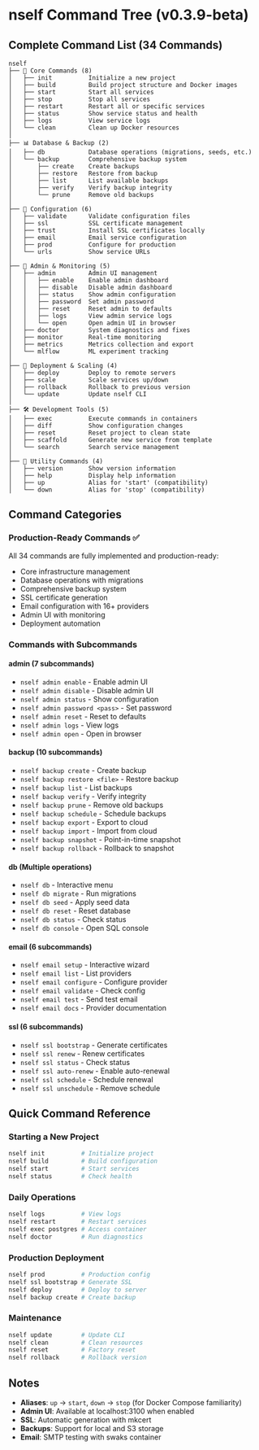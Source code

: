 # nself Command Tree (v0.3.9-beta)

## Complete Command List (34 Commands)

```
nself
├── 🚀 Core Commands (8)
│   ├── init          Initialize a new project
│   ├── build         Build project structure and Docker images
│   ├── start         Start all services
│   ├── stop          Stop all services
│   ├── restart       Restart all or specific services
│   ├── status        Show service status and health
│   ├── logs          View service logs
│   └── clean         Clean up Docker resources
│
├── 📊 Database & Backup (2)
│   ├── db            Database operations (migrations, seeds, etc.)
│   └── backup        Comprehensive backup system
│       ├── create    Create backups
│       ├── restore   Restore from backup
│       ├── list      List available backups
│       ├── verify    Verify backup integrity
│       └── prune     Remove old backups
│
├── 🔧 Configuration (6)
│   ├── validate      Validate configuration files
│   ├── ssl           SSL certificate management
│   ├── trust         Install SSL certificates locally
│   ├── email         Email service configuration
│   ├── prod          Configure for production
│   └── urls          Show service URLs
│
├── 🎯 Admin & Monitoring (5)
│   ├── admin         Admin UI management
│   │   ├── enable    Enable admin dashboard
│   │   ├── disable   Disable admin dashboard
│   │   ├── status    Show admin configuration
│   │   ├── password  Set admin password
│   │   ├── reset     Reset admin to defaults
│   │   ├── logs      View admin service logs
│   │   └── open      Open admin UI in browser
│   ├── doctor        System diagnostics and fixes
│   ├── monitor       Real-time monitoring
│   ├── metrics       Metrics collection and export
│   └── mlflow        ML experiment tracking
│
├── 🚢 Deployment & Scaling (4)
│   ├── deploy        Deploy to remote servers
│   ├── scale         Scale services up/down
│   ├── rollback      Rollback to previous version
│   └── update        Update nself CLI
│
├── 🛠️ Development Tools (5)
│   ├── exec          Execute commands in containers
│   ├── diff          Show configuration changes
│   ├── reset         Reset project to clean state
│   ├── scaffold      Generate new service from template
│   └── search        Search service management
│
├── 📝 Utility Commands (4)
│   ├── version       Show version information
│   ├── help          Display help information
│   ├── up            Alias for 'start' (compatibility)
│   └── down          Alias for 'stop' (compatibility)
```

## Command Categories

### Production-Ready Commands ✅
All 34 commands are fully implemented and production-ready:
- Core infrastructure management
- Database operations with migrations
- Comprehensive backup system
- SSL certificate generation
- Email configuration with 16+ providers
- Admin UI with monitoring
- Deployment automation

### Commands with Subcommands

#### admin (7 subcommands)
- `nself admin enable` - Enable admin UI
- `nself admin disable` - Disable admin UI
- `nself admin status` - Show configuration
- `nself admin password <pass>` - Set password
- `nself admin reset` - Reset to defaults
- `nself admin logs` - View logs
- `nself admin open` - Open in browser

#### backup (10 subcommands)
- `nself backup create` - Create backup
- `nself backup restore <file>` - Restore backup
- `nself backup list` - List backups
- `nself backup verify` - Verify integrity
- `nself backup prune` - Remove old backups
- `nself backup schedule` - Schedule backups
- `nself backup export` - Export to cloud
- `nself backup import` - Import from cloud
- `nself backup snapshot` - Point-in-time snapshot
- `nself backup rollback` - Rollback to snapshot

#### db (Multiple operations)
- `nself db` - Interactive menu
- `nself db migrate` - Run migrations
- `nself db seed` - Apply seed data
- `nself db reset` - Reset database
- `nself db status` - Check status
- `nself db console` - Open SQL console

#### email (6 subcommands)
- `nself email setup` - Interactive wizard
- `nself email list` - List providers
- `nself email configure` - Configure provider
- `nself email validate` - Check config
- `nself email test` - Send test email
- `nself email docs` - Provider documentation

#### ssl (6 subcommands)
- `nself ssl bootstrap` - Generate certificates
- `nself ssl renew` - Renew certificates
- `nself ssl status` - Check status
- `nself ssl auto-renew` - Enable auto-renewal
- `nself ssl schedule` - Schedule renewal
- `nself ssl unschedule` - Remove schedule

## Quick Command Reference

### Starting a New Project
```bash
nself init          # Initialize project
nself build         # Build configuration
nself start         # Start services
nself status        # Check health
```

### Daily Operations
```bash
nself logs          # View logs
nself restart       # Restart services
nself exec postgres # Access container
nself doctor        # Run diagnostics
```

### Production Deployment
```bash
nself prod          # Production config
nself ssl bootstrap # Generate SSL
nself deploy        # Deploy to server
nself backup create # Create backup
```

### Maintenance
```bash
nself update        # Update CLI
nself clean         # Clean resources
nself reset         # Factory reset
nself rollback      # Rollback version
```

## Notes

- **Aliases**: `up` → `start`, `down` → `stop` (for Docker Compose familiarity)
- **Admin UI**: Available at localhost:3100 when enabled
- **SSL**: Automatic generation with mkcert
- **Backups**: Support for local and S3 storage
- **Email**: SMTP testing with swaks container